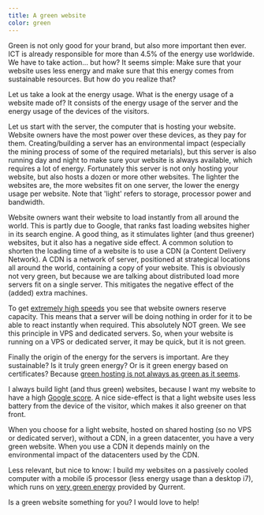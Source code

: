 ```yaml
---
title: A green website
color: green
---
```


Green is not only good for your brand, but also more important then ever. ICT is already responsible for more than 4.5% of the energy use worldwide. We have to take action... but how? It seems simple: Make sure that your website uses less energy and make sure that this energy comes from sustainable resources. But how do you realize that?

Let us take a look at the energy usage. What is the energy usage of a website made of? It consists of the energy usage of the server and the energy usage of the devices of the visitors.

Let us start with the server, the computer that is hosting your website. Website owners have the most power over these devices, as they pay for them. Creating/building a server has an environmental impact (especially the mining process of some of the required metarials), but this server is also running day and night to make sure your website is always available, which requires a lot of energy. Fortunately this server is not only hosting your website, but also hosts a dozen or more other websites. The lighter the websites are, the more websites fit on one server, the lower the energy usage per website. Note that 'light' refers to storage, processor power and bandwidth.

Website owners want their website to load instantly from all around the world. This is partly due to Google, that ranks fast loading websites higher in its search engine. A good thing, as it stimulates lighter (and thus greener) websites, but it also has a negative side effect. A common solution to shorten the loading time of a website is to use a CDN (a Content Delivery Network). A CDN is a network of server, positioned at strategical locations all around the world, containing a copy of your website. This is obviously not very green, but because we are talking about distributed load more servers fit on a single server. This mitigates the negative effect of the (added) extra machines.

To get [extremely high speeds](/blog/websites-that-load-instantly/) you see that website owners reserve capacity. This means that a server will be doing nothing in order for it to be able to react instantly when required. This absolutely NOT green. We see this principle in VPS and dedicated servers. So, when your website is running on a VPS or dedicated server, it may be quick, but it is not green.

Finally the origin of the energy for the servers is important. Are they sustainable? Is it truly green energy? Or is it green energy based on certificates? Because [green hosting is not always as green as it seems](https://www.zaailingen.com/webhost-niet-zo-groen-als-lijkt/).

I always build light (and thus green) websites, because I want my website to have a high [Google score](/blog/google-lighthouse-score/). A nice side-effect is that a light website uses less battery from the device of the visitor, which makes it also greener on that front.

When you choose for a light website, hosted on shared hosting (so no VPS or dedicated server), without a CDN, in a green datacenter, you have a very green website. When you use a CDN it depends mainly on the environmental impact of the datacenters used by the CDN.

Less relevant, but nice to know: I build my websites on a passively cooled computer with a mobile i5 processor (less energy usage than a desktop i7), which runs on [very green energy](https://www.zaailingen.com/grijze-sjoemelstroom-groene-stroom/) provided by Qurrent.

Is a green website something for you? I would love to help!